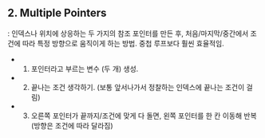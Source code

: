 ## 2. Multiple Pointers

: 인덱스나 위치에 상응하는 두 가지의 참조 포인터를 만든 후, 처음/마지막/중간에서 조건에 따라 특정 방향으로 움직이게 하는 방법. 중첩 루프보다 훨씬 효율적임.

- 1. 포인터라고 부르는 변수 (두 개) 생성.
- 2. 끝나는 조건 생각하기. (보통 앞서나가서 정찰하는 인덱스에 끝나는 조건이 걸림)
- 3. 오른쪽 포인터가 끝까지/조건에 맞게 다 돌면, 왼쪽 포인터를 한 칸 이동해 반복 (방향은 조건에 따라 달라짐)
